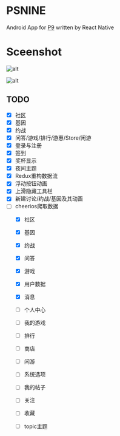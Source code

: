 # PSNINE
Android App for [P9](http://psnine.com/) written by React Native

# Sceenshot
![alt](https://oebegwmfv.qnssl.com/static/upload/201609/ZPwgVS32uWok0h4NuZfFlVPe.gif)

![alt](https://oebegwmfv.qnssl.com/static/upload/201609/uxCsfQYGiwVrkpH6fMxxNm2D.gif)

## TODO
- [x] 社区
- [x] 基因
- [x] 约战
- [x] 问答/游戏/排行/游惠/Store/闲游
- [x] 登录与注册
- [x] 签到
- [x] 奖杯显示
- [x] 夜间主题
- [x] Redux重构数据流
- [x] 浮动按钮动画
- [x] 上滑隐藏工具栏
- [x] 新建讨论/约战/基因及其动画
- [ ] cheerios爬取数据
  - [x] 社区
  - [x] 基因
  - [x] 约战
  - [x] 问答
  - [x] 游戏
  - [x] 用户数据
  - [x] 消息
  - [ ] 个人中心
  - [ ] 我的游戏
  - [ ] 排行
  - [ ] 商店
  - [ ] 闲游
  - [ ] 系统选项
  - [ ] 我的帖子
  - [ ] 关注
  - [ ] 收藏
  - [ ] topic主题


